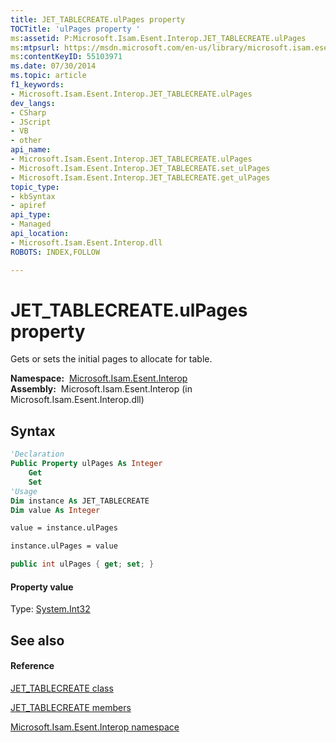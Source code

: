 ```yaml
---
title: JET_TABLECREATE.ulPages property 
TOCTitle: 'ulPages property '
ms:assetid: P:Microsoft.Isam.Esent.Interop.JET_TABLECREATE.ulPages
ms:mtpsurl: https://msdn.microsoft.com/en-us/library/microsoft.isam.esent.interop.jet_tablecreate.ulpages(v=EXCHG.10)
ms:contentKeyID: 55103971
ms.date: 07/30/2014
ms.topic: article
f1_keywords:
- Microsoft.Isam.Esent.Interop.JET_TABLECREATE.ulPages
dev_langs:
- CSharp
- JScript
- VB
- other
api_name: 
- Microsoft.Isam.Esent.Interop.JET_TABLECREATE.ulPages
- Microsoft.Isam.Esent.Interop.JET_TABLECREATE.set_ulPages
- Microsoft.Isam.Esent.Interop.JET_TABLECREATE.get_ulPages
topic_type: 
- kbSyntax
- apiref
api_type: 
- Managed
api_location: 
- Microsoft.Isam.Esent.Interop.dll
ROBOTS: INDEX,FOLLOW

---
```


# JET_TABLECREATE.ulPages property

Gets or sets the initial pages to allocate for table.

**Namespace:**  [Microsoft.Isam.Esent.Interop](hh596136\(v=exchg.10\).md)  
**Assembly:**  Microsoft.Isam.Esent.Interop (in Microsoft.Isam.Esent.Interop.dll)

## Syntax

``` vb
'Declaration
Public Property ulPages As Integer
    Get
    Set
'Usage
Dim instance As JET_TABLECREATE
Dim value As Integer

value = instance.ulPages

instance.ulPages = value
```

``` csharp
public int ulPages { get; set; }
```

#### Property value

Type: [System.Int32](https://docs.microsoft.com/dotnet/api/system.int32?redirectedfrom=MSDN)  

## See also

#### Reference

[JET_TABLECREATE class](dn351072\(v=exchg.10\).md)

[JET_TABLECREATE members](dn351073\(v=exchg.10\).md)

[Microsoft.Isam.Esent.Interop namespace](hh596136\(v=exchg.10\).md)

